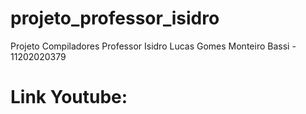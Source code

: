 # projeto_professor_isidro
Projeto Compiladores Professor Isidro
Lucas Gomes Monteiro Bassi - 11202020379

# Link Youtube:


